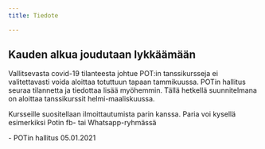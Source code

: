 ```yaml
---
title: Tiedote

---
```

## Kauden alkua joudutaan lykkäämään

Vallitsevasta covid-19 tilanteesta johtue POT:in tanssikursseja ei valitettavasti voida aloittaa totuttuun tapaan tammikuussa. POTin hallitus seuraa tilannetta ja tiedottaa lisää myöhemmin. Tällä hetkellä suunnitelmana on aloittaa tanssikurssit helmi-maaliskuussa.

Kursseille suositellaan ilmoittautumista parin kanssa. Paria voi kysellä esimerkiksi Potin fb- tai Whatsapp-ryhmässä

\-  POTin hallitus 05.01.2021
